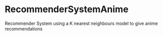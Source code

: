 # RecommenderSystemAnime
Recommender System using a K nearest neighbours model to give anime recommendations
